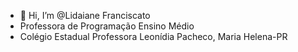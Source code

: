 - 👋 Hi, I’m @Lidaiane Franciscato
- Professora de Programação Ensino Médio
- Colégio Estadual Professora Leonídia Pacheco, Maria Helena-PR

<!---
Lidaiane/Lidaiane is a ✨ special ✨ repository because its `README.md` (this file) appears on your GitHub profile.
You can click the Preview link to take a look at your changes.
--->
